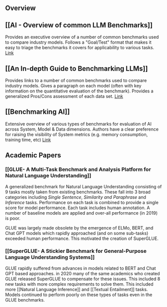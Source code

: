 ## Overview 
## [[AI - Overview of common LLM Benchmarks]]
Provides an executive overview of a number of common benchmarks used to compare industry models.  Follows a "Goal/Test" format that makes it easy to triage the benchmarks it covers for applicability to various tasks. [Link](https://dev.to/hmcodes/ai-an-overview-of-common-llm-benchmarks-3i7b) 
## [[An In-depth Guide to Benchmarking LLMs]]
Provides links to a number of common benchmarks used to compare industry models. Gives a paragraph on each model (often with key information on the quantitative evaluation of the benchmark). Provides a generalized Pros/Cons assessment of each data set. [Link](https://symbl.ai/developers/blog/an-in-depth-guide-to-benchmarking-llms/)
## [[Benchmarking AI]]
Extensive overview of various types of benchmarks for evaluation of AI across System, Model & Data dimensions. Authors have a clear preference for raising the visibility of System metrics (e.g. memory consumption, training time, etc) [Link](https://mlsysbook.ai/contents/benchmarking/benchmarking.html)

## Academic Papers

### [[GLUE- A Multi-Task Benchmark and Analysis Platform for Natural Language Understanding]] 
A generalized benchmark for Natural Language Understanding consisting of 9 tasks mostly taken from existing benchmarks. These fall into 3 broad categories including _Single Sentence_, _Similarity and Paraphrase_ and _Inference_ tasks. Performance on each task is combined to provide a single score for model performance. Each task includes human annotation. A number of baseline models are applied and over-all performance (in 2019) is poor. 

GLUE was largely made obsolete by the emergence of ELMo, BERT, and Chat GPT models which rapidly approached (and on some sub-tasks) exceeded human performance. This motivated the creation of SuperGLUE. 

### [[SuperGLUE- A Stickier Benchmark for General-Purpose Language Understanding Systems]]

GLUE rapidly suffered from advances in models related to BERT and Chat GPT based approaches. in 2020 many of the same academics who created GLUE released SuperGLUE to compensate for these issues.  This included 8 new tasks with more complex requirements to solve them. This included more [[Natural Language Inference]] and [[Textual Entailment]] tasks. Models continued to perform poorly on these types of tasks even in the GLUE benchmarks. 

